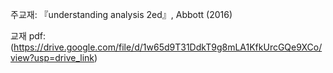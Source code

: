 주교재:  『understanding analysis 2ed』, Abbott (2016)

교재 pdf:(https://drive.google.com/file/d/1w65d9T31DdkT9g8mLA1KfkUrcGQe9XCo/view?usp=drive_link)
